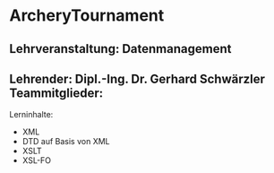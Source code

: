 # ArcheryTournament
## Lehrveranstaltung: Datenmanagement
Lehrender: Dipl.-Ing. Dr. Gerhard Schwärzler
Teammitglieder:
- 

Lerninhalte:
- XML
- DTD auf Basis von XML
- XSLT
- XSL-FO 
